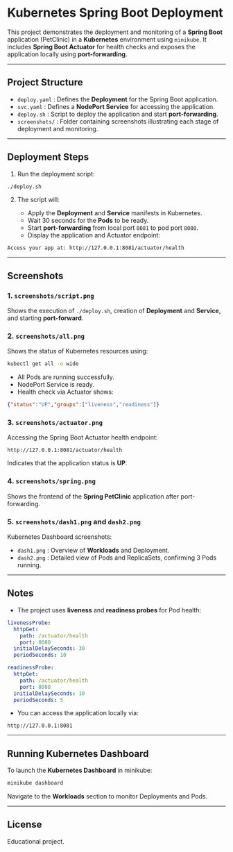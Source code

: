 
# Kubernetes Spring Boot Deployment

This project demonstrates the deployment and monitoring of a **Spring Boot** application (PetClinic) in a **Kubernetes** environment using `minikube`. It includes **Spring Boot Actuator** for health checks and exposes the application locally using **port-forwarding**.

---

## Project Structure

- `deploy.yaml` : Defines the **Deployment** for the Spring Boot application.
- `svc.yaml` : Defines a **NodePort Service** for accessing the application.
- `deploy.sh` : Script to deploy the application and start **port-forwarding**.
- `screenshots/` : Folder containing screenshots illustrating each stage of deployment and monitoring.

---

## Deployment Steps

1. Run the deployment script:

```bash
./deploy.sh
````

2. The script will:

   * Apply the **Deployment** and **Service** manifests in Kubernetes.
   * Wait 30 seconds for the **Pods** to be ready.
   * Start **port-forwarding** from local port `8081` to pod port `8080`.
   * Display the application and Actuator endpoint:

```
Access your app at: http://127.0.0.1:8081/actuator/health
```

---

## Screenshots

### 1. `screenshots/script.png`

Shows the execution of `./deploy.sh`, creation of **Deployment** and **Service**, and starting **port-forward**.

### 2. `screenshots/all.png`

Shows the status of Kubernetes resources using:

```bash
kubectl get all -o wide
```

* All Pods are running successfully.
* NodePort Service is ready.
* Health check via Actuator shows:

```json
{"status":"UP","groups":["liveness","readiness"]}
```

### 3. `screenshots/actuator.png`

Accessing the Spring Boot Actuator health endpoint:

```
http://127.0.0.1:8081/actuator/health
```

Indicates that the application status is **UP**.

### 4. `screenshots/spring.png`

Shows the frontend of the **Spring PetClinic** application after port-forwarding.

### 5. `screenshots/dash1.png` and `dash2.png`

Kubernetes Dashboard screenshots:

* `dash1.png` : Overview of **Workloads** and Deployment.
* `dash2.png` : Detailed view of Pods and ReplicaSets, confirming 3 Pods running.

---

## Notes

* The project uses **liveness** and **readiness probes** for Pod health:

```yaml
livenessProbe:
  httpGet:
    path: /actuator/health
    port: 8080
  initialDelaySeconds: 30
  periodSeconds: 10

readinessProbe:
  httpGet:
    path: /actuator/health
    port: 8080
  initialDelaySeconds: 10
  periodSeconds: 5
```

* You can access the application locally via:

```
http://127.0.0.1:8081
```

---

## Running Kubernetes Dashboard

To launch the **Kubernetes Dashboard** in minikube:

```bash
minikube dashboard
```

Navigate to the **Workloads** section to monitor Deployments and Pods.

---

## License

Educational project.

```

